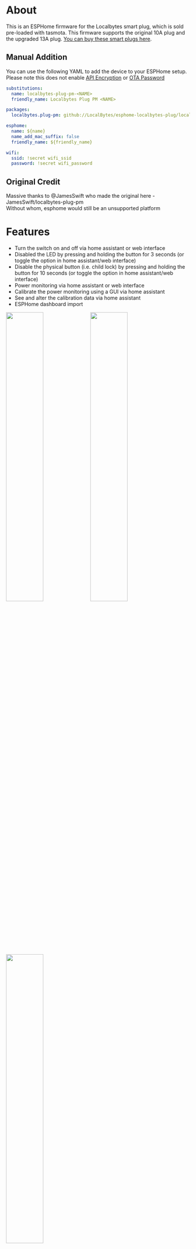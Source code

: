 # About

This is an ESPHome firmware for the Localbytes smart plug, which is sold pre-loaded with tasmota. This firmware supports the original 10A plug and the upgraded 13A plug. <a href="https://www.mylocalbytes.com/products/smart-plug-pm?variant=41600621510847">You can buy these smart plugs here</a>.

## Manual Addition

You can use the following YAML to add the device to your ESPHome setup.  
Please note this does not enable [API Encryption](https://esphome.io/components/api#configuration-variables) or [OTA Password](https://esphome.io/components/ota.html#configuration-variables)

```yaml
substitutions:
  name: localbytes-plug-pm-<NAME>
  friendly_name: Localbytes Plug PM <NAME>

packages:
  localbytes.plug-pm: github://LocalBytes/esphome-localbytes-plug/localbytes-plug-pm.yaml@main

esphome:
  name: ${name}
  name_add_mac_suffix: false
  friendly_name: ${friendly_name}

wifi:
  ssid: !secret wifi_ssid
  password: !secret wifi_password
```

## Original Credit

Massive thanks to @JamesSwift who made the original here - JamesSwift/localbytes-plug-pm  
Without whom, esphome would still be an unsupported platform

# Features

- Turn the switch on and off via home assistant or web interface
- Disabled the LED by pressing and holding the button for 3 seconds (or toggle the option in home assistant/web interface)
- Disable the physical button (i.e. child lock) by pressing and holding the button for 10 seconds (or toggle the option in home assistant/web interface)
- Power monitoring via home assistant or web interface
- Calibrate the power monitoring using a GUI via home assistant
- See and alter the calibration data via home assistant
- ESPHome dashboard import

<img src="https://user-images.githubusercontent.com/2080205/169600703-0ddfab3f-5309-4dd7-bd22-87a6d4d0ecb1.png" width="45%" /> 
<img src="https://user-images.githubusercontent.com/2080205/168430744-598f9d21-c1ce-4fce-9076-8fca26c62be8.png" width="45%" />
<img src="https://user-images.githubusercontent.com/2080205/168430637-ae9f14c6-57a8-4f3f-8a85-1f35966b43bd.png" width="45%" />




# Installation

To flash the ESPHome firmware over tasmota, first flash the <a href="https://github.com/LocalBytes/esphome-localbytes-plug/releases/latest/download/minimal.bin">ESPHome minimal</a> firmware using the tasmota web interface (as the full firmware is too big to fit in the free space left by tasmota). Then connect to the wifi hotspot that is created and enter your network's wifi details. 

At this point you can use the "dashboard import" feature of esphome to take ownership of the device. The next time you hit install/update via the dashboard, the full firmware will be uploaded to the plug. 

Alternatively, if you don't want to import the plug to your ESPHome dashboard, connect to the hotpsot the device creates and use the web UI to flash the <a href="https://github.com/LocalBytes/esphome-localbytes-plug/releases/latest/download/localbytes-plug-pm.bin">full firmware</a> from the latest release.

# Firmware File Too Big

A minimal firmware is provided as an intermiediary step, as there isn't enough space on the factory smart plugs to store the new full firmware while it is being flashed. Some users have reported that even this minimal firmware is still too large. If this is the case, you can try flashing the <a href="http://ota.tasmota.com/tasmota/release/tasmota-minimal.bin.gz">Tasmota minimal</a> firmware instead. Then flash the <a href="https://github.com/LocalBytes/esphome-localbytes-plug/releases/latest/download/localbytes-plug-pm.bin">full firmware</a> afterwards. 

# Calibration

Once you have flashed the new firmware onto your smart plug and connected it to home assistant, you may wish to calibrate your plug to improve it's accuracy. To calibrate your plug, you need another "known-good" smart plug or a calibration device.

Plug your new smart plug into the known-good smart plug, then plug a kettle, toaster, or other high-power appliance into it. From home assistant, go to `Developer Tools` > `Services`. Use the services `calibrate_current`, `calibrate_power`, and `calibrate_voltage` to report the real readings as given from the "known-good" device. (Don't forget to turn on the kettle/toaster and leave it to stabilize it's power usage for a moment before starting to copy the readings).



